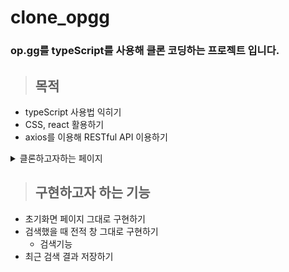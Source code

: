# clone_opgg

### op.gg를 typeScript를 사용해 클론 코딩하는 프로젝트 입니다.
  
> ## 목적  
- typeScript 사용법 익히기  
- CSS, react 활용하기  
- axios를 이용해 RESTful API 이용하기

<details>
<summary>클론하고자하는 페이지</summary>
<div markdown="1">
<img width="1431" alt="스크린샷 2022-03-22 오후 3 23 07" src="https://user-images.githubusercontent.com/79782594/159420617-ed9dd872-5ffd-4928-bf24-7802440adb9e.png">

<img width="1113" alt="스크린샷 2022-03-22 오후 3 24 09" src="https://user-images.githubusercontent.com/79782594/159420648-e3ec7dc3-3810-46db-a0b7-f7ae76063144.png">


</div>
</details>


> ## 구현하고자 하는 기능
- 초기화면 페이지 그대로 구현하기
- 검색했을 때 전적 창 그대로 구현하기
  - 검색기능
- 최근 검색 결과 저장하기